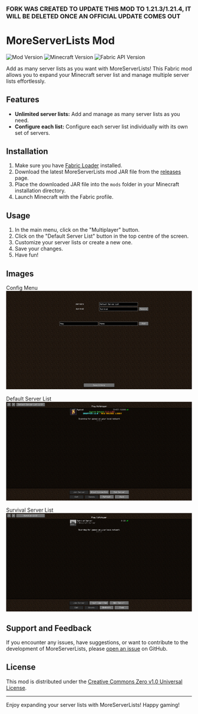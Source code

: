 ### FORK WAS CREATED TO UPDATE THIS MOD TO 1.21.3/1.21.4, IT WILL BE DELETED ONCE AN OFFICIAL UPDATE COMES OUT

# MoreServerLists Mod

![Mod Version](https://img.shields.io/badge/Mod%20Version-1.0.1-brightgreen)
![Minecraft Version](https://img.shields.io/badge/Minecraft%20Version-1.21.4-blue)
![Fabric API Version](https://img.shields.io/badge/Fabric%20API-0.16.9-red)

Add as many server lists as you want with MoreServerLists! This Fabric mod allows you to expand your Minecraft server list and manage multiple server lists effortlessly.

## Features

- **Unlimited server lists:** Add and manage as many server lists as you need.
- **Configure each list:** Configure each server list individually with its own set of servers.

## Installation

1. Make sure you have [Fabric Loader](https://fabricmc.net/use/) installed.
2. Download the latest MoreServerLists mod JAR file from the [releases](https://github.com/D151l/MoreServerLists/releases) page.
3. Place the downloaded JAR file into the `mods` folder in your Minecraft installation directory.
4. Launch Minecraft with the Fabric profile.

## Usage

1. In the main menu, click on the "Multiplayer" button.
2. Click on the "Default Server List" button in the top centre of the screen.
3. Customize your server lists or create a new one.
4. Save your changes.
5. Have fun!

## Images

Config Menu
![Config Menu](https://raw.githubusercontent.com/D151l/MoreServerLists/1.20/images/config_screen.png)

Default Server List
![Default Server List](https://raw.githubusercontent.com/D151l/MoreServerLists/1.20/images/default-list.png)

Survival Server List
![Survival Server List](https://raw.githubusercontent.com/D151l/MoreServerLists/1.20/images/survival-list.png)

## Support and Feedback

If you encounter any issues, have suggestions, or want to contribute to the development of MoreServerLists, please [open an issue](https://github.com/D151l/MoreServerLists/issues) on GitHub.

## License

This mod is distributed under the [Creative Commons Zero v1.0 Universal License](LICENSE).

---

Enjoy expanding your server lists with MoreServerLists! Happy gaming!